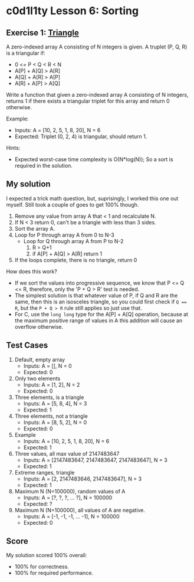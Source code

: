 # c0d1l1ty Lesson 6: Sorting
## Exercise 1: [Triangle](https://codility.com/programmers/task/triangle/)

A zero-indexed array A consisting of N integers is given. A truplet (P, Q, R) is
a triangular if:
- 0 <= P < Q < R < N
- A[P] + A[Q] > A[R]
- A[Q] + A[R] > A[P]
- A[R] + A[P] > A[Q]

Write a function that given a zero-indexed array A consisting of N integers,
returns 1 if there exists a triangular triplet for this array and return 0
otherwise.

Example:
- Inputs: A = [10, 2, 5, 1, 8, 20], N = 6
- Expected: Triplet (0, 2, 4) is triangular, should return 1.

Hints:
- Expected worst-case time complexity is O(N*log(N)); So a sort is required in
the solution.

## My solution

I expected a trick math question, but, suprisingly, I worked this one out
myself. Still took a couple of goes to get 100% though.

1. Remove any value from array A that < 1 and recalculate N.
2. If N < 3 return 0, can't be a triangle with less than 3 sides.
3. Sort the array A.
4. Loop for P through array A from 0 to N-3
    * Loop for Q through array A from P to N-2
        1. R = Q+1
        2. if A[P] + A[Q] > A[R] return 1
5. If the loops complete, there is no triangle, return 0

How does this work?
* If we sort the values into progressive sequence, we know that P <= Q <= R,
  therefore, only the 'P + Q > R' test is needed.
* The simplest solution is that whatever value of P, if Q and R are the same,
  then this is an isosceles triangle, so you could first check if `Q == R`, but
  the `P + Q > R` rule still applies so just use that.
* For C, use the `long long` type for the A[P] + A[Q] operation, because at the
  maximum positive range of values in A this addition will cause an overflow
  otherwise.

## Test Cases

1. Default, empty array
    * Inputs: A = [], N = 0
    * Expected: 0
2. Only two elements
    * Inputs: A = [1, 2], N = 2
    * Expected: 0
3. Three elements, is a triangle
    * Inputs: A = [5, 8, 4], N = 3
    * Expected: 1
4. Three elements, not a triangle
    * Inputs: A = [8, 5, 2], N = 0
    * Expected: 0
5. Example
    * Inputs: A = [10, 2, 5, 1, 8, 20], N = 6
    * Expected: 1
6. Three values, all max value of 2147483647
    * Inputs: A = [2147483647, 2147483647, 2147483647], N = 3
    * Expected: 1
7. Extreme ranges, triangle
    * Inputs: A = [2, 2147483646, 2147483647], N = 3
    * Expected: 1
8. Maximum N (N=100000), random values of A
    * Inputs: A = [?, ?, ?, ... ?], N = 100000
    * Expected: ?
9. Maximum N (N=100000), all values of A are negative.
    * Inputs: A = [-1, -1, -1, ... -1], N = 100000
    * Expected: 0

## Score

My solution scored 100% overall:
 - 100% for correctness.
 - 100% for required performance.
